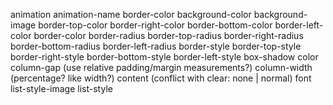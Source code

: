 animation
animation-name
border-color
background-color
background-image
border-top-color
border-right-color
border-bottom-color
border-left-color
border-color
border-radius
border-top-radius
border-right-radius
border-bottom-radius
border-left-radius
border-style
border-top-style
border-right-style
border-bottom-style
border-left-style
box-shadow
color
column-gap (use relative padding/margin measurements?)
column-width (percentage? like width?)
content (conflict with clear: none | normal)
font
list-style-image
list-style

